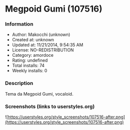 # Megpoid Gumi (107516)

### Information
- Author: Makocchi (unknown)
- Created at: unknown
- Updated at: 11/21/2014, 9:54:35 AM
- License: NO-REDISTRIBUTION
- Category: amordoce
- Rating: undefined
- Total installs: 74
- Weekly installs: 0


### Description
Tema da Megpoid Gumi, vocaloid.


### Screenshots (links to userstyles.org)
![https://userstyles.org/style_screenshots/107516-after.png](https://userstyles.org/style_screenshots/107516-after.png)


